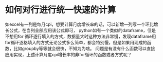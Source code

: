 # 如何对行进行统一快速的计算

如excel有一列是每月cpi，想要计算月度增长率的话，可以新增一列写一个环比增长公式，在当列全部应用该公式即可，
python如有一个类似的dataframe，但是不想用for 循环逐行填入的方式，数据量大时这种方法非常慢，发现dataframe用for循环逐格填入的方式无论公式多么简单，都会特别慢，但是如果用现成的函数，比如groupby等等就会很快，不知为为啥。
问题是有没有什么函数可以直接应用实现，上述计算月度cpi增长率的非for循环的函数或者方式呢？